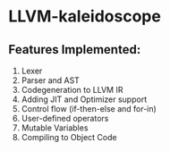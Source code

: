 # LLVM-kaleidoscope
## Features Implemented:
1. Lexer
2. Parser and AST
3. Codegeneration to LLVM IR
4. Adding JIT and Optimizer support
5. Control flow (if-then-else and for-in)
6. User-defined operators
7. Mutable Variables
8. Compiling to Object Code
